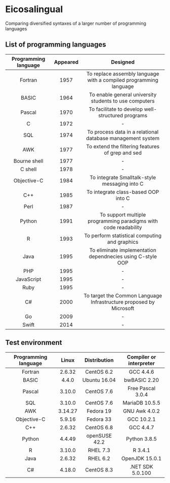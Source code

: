 # Eicosalingual
Comparing diversified syntaxes of a larger number of programming languages

## List of programming languages
| Programming language | Appeared | Designed |
| :-: | :-: | :-: |
| Fortran | 1957 | To replace assembly language with a compiled programming language |
| BASIC | 1964 | To enable general university students to use computers |
| Pascal | 1970 | To facilitate to develop well-structured programs  |
| C | 1972 | - |
| SQL | 1974 | To process data in a relational database management system |
| AWK | 1977 | To extend the filtering features of grep and sed |
| Bourne shell | 1977 | - |
| C shell | 1978 | - |
| Objective-C | 1984 | To integrate Smalltalk-style messaging into C |
| C++ | 1985 | To integrate class-based OOP into C |
| Perl | 1987 | - |
| Python | 1991 | To support multiple programming paradigms with code readability |
| R | 1993 | To perform statistical computing and graphics |
| Java | 1995 | To eliminate implementation dependnecies using C-style OOP |
| PHP | 1995 | - |
| JavaScript | 1995 | - |
| Ruby | 1995 | - |
| C# | 2000 | To target the Common Language Infrastructure proposed by Microsoft |
| Go | 2009 | - |
| Swift | 2014 | - |


## Test environment
| Programming language | Linux | Distribution | Compiler or interpreter |
| :-: | :-: | :-: | :-: |
| Fortran | 2.6.32 | CentOS 6.2 | GCC 4.4.6 |
| BASIC | 4.4.0 | Ubuntu 16.04 | bwBASIC 2.20 |
| Pascal | 3.10.0 | CentOS 7.6 | Free Pascal 3.0.4 |
| SQL | 3.10.0 | CentOS 7.6 | MariaDB 10.5.5 |
| AWK | 3.14.27 | Fedora 19 | GNU Awk 4.0.2 |
| Objective-C | 5.9.16 | Fedora 33 | GCC 10.2.1 |
| C++ | 2.6.32 | CentOS 6.8 | GCC 4.4.7 |
| Python | 4.4.49 | openSUSE 42.2 | Python 3.8.5 |
| R | 3.10.0 | RHEL 7.3 | R 3.4.1 |
| Java | 2.6.32 | RHEL 6.2 | OpenJDK 15.0.1 |
| C# | 4.18.0 | CentOS 8.3 | .NET SDK 5.0.100 |
